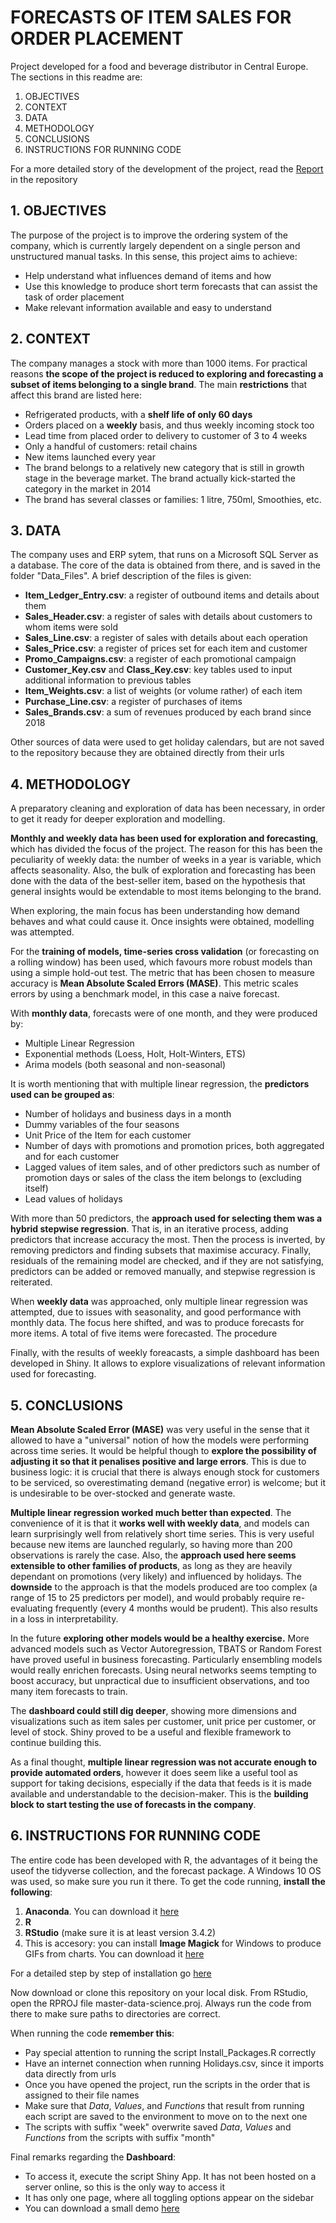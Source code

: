 # FORECASTS OF ITEM SALES FOR ORDER PLACEMENT
Project developed for a food and beverage distributor in Central Europe.
The sections in this readme are:
1. OBJECTIVES
2. CONTEXT
3. DATA
4. METHODOLOGY
5. CONCLUSIONS
6. INSTRUCTIONS FOR RUNNING CODE

For a more detailed story of the development of the project, read the [Report](https://github.com/Guillamon/master-data-science/blob/master/Report.md) in the repository 

## 1. OBJECTIVES
The purpose of the project is to improve the ordering system of the company, which is currently largely dependent on a single person and unstructured manual tasks.
In this sense, this project aims to achieve:
+ Help understand what influences demand of items and how
+ Use this knowledge to produce short term forecasts that can assist the task of order placement
+ Make relevant information available and easy to understand

## 2. CONTEXT
The company manages a stock with more than 1000 items. For practical reasons **the scope of the project is reduced to exploring and forecasting a subset of items belonging to a single brand**. The main **restrictions** that affect this brand are listed here:
+ Refrigerated products, with a **shelf life of only 60 days**
+ Orders placed on a **weekly** basis, and thus weekly incoming stock too
+ Lead time from placed order to delivery to customer of 3 to 4 weeks
+ Only a handful of customers: retail chains
+ New items launched every year
+ The brand belongs to a relatively new category that is still in growth stage in the beverage market. The brand actually kick-started the category in the market in 2014
+ The brand has several classes or families: 1 litre, 750ml, Smoothies, etc.

## 3. DATA
The company uses and ERP sytem, that runs on a Microsoft SQL Server as a database. The core of the data is obtained from there, and is saved in the folder "Data_Files". A brief description of the files is given:

+ **Item_Ledger_Entry.csv**: a register of outbound items and details about them
+ **Sales_Header.csv**: a register of sales with details about customers to whom items were sold
+ **Sales_Line.csv**: a register of sales with details about each operation
+ **Sales_Price.csv**: a register of prices set for each item and customer
+ **Promo_Campaigns.csv**: a register of each promotional campaign
+ **Customer_Key.csv** and **Class_Key.csv**: key tables used to input additional information to previous tables
+ **Item_Weights.csv**: a list of weights (or volume rather) of each item
+ **Purchase_Line.csv**: a register of purchases of items
+ **Sales_Brands.csv**: a sum of revenues produced by each brand since 2018

Other sources of data were used to get holiday calendars, but are not saved to the repository because they are obtained directly from their urls

## 4. METHODOLOGY
A preparatory cleaning and exploration of data has been necessary, in order to get it ready for deeper exploration and modelling.

**Monthly and weekly data has been used for exploration and forecasting**, which has divided the focus of the project. The reason for this has been the peculiarity of weekly data: the number of weeks in a year is variable, which affects seasonality. Also, the bulk of exploration and forecasting has been done with the data of the best-seller item, based on the hypothesis that general insights would be extendable to most items belonging to the brand.

When exploring, the main focus has been understanding how demand behaves and what could cause it. Once insights were obtained, modelling was attempted.

For the **training of models, time-series cross validation** (or forecasting on a rolling window) has been used, which favours more robust models than using a simple hold-out test. The metric that has been chosen to measure accuracy is **Mean Absolute Scaled Errors (MASE)**. This metric scales errors by using a benchmark model, in this case a naive forecast.

With **monthly data**, forecasts were of one month, and they were produced by:
+ Multiple Linear Regression
+ Exponential methods (Loess, Holt, Holt-Winters, ETS)
+ Arima models (both seasonal and non-seasonal)

It is worth mentioning that with multiple linear regression, the **predictors used can be grouped as**:
+ Number of holidays and business days in a month
+ Dummy variables of the four seasons
+ Unit Price of the Item for each customer
+ Number of days with promotions and promotion prices, both aggregated and for each customer
+ Lagged values of item sales, and of other predictors such as number of promotion days or sales of the class the item belongs to (excluding itself)
+ Lead values of holidays

With more than 50 predictors, the **approach used for selecting them was a hybrid stepwise regression**. That is, in an iterative process, adding predictors that increase accuracy the most. Then the process is inverted, by removing predictors and finding subsets that maximise accuracy. Finally, residuals of the remaining model are checked, and if they are not satisfying, predictors can be added or removed manually, and stepwise regression is reiterated.

When **weekly data** was approached, only multiple linear regression was attempted, due to issues with seasonality, and good performance with monthly data. The focus here shifted, and was to produce forecasts for more items. A total of five items were forecasted. The procedure

Finally, with the results of weekly foreacasts, a simple dashboard has been developed in Shiny. It allows to explore visualizations of relevant information used for forecasting.

## 5. CONCLUSIONS
**Mean Absolute Scaled Error (MASE)** was very useful in the sense that it allowed to have a "universal" notion of how the models were performing across time series. It would be helpful though to **explore the possibility of adjusting it so that it penalises positive and large errors**. This is due to business logic: it is crucial that there is always enough stock for customers to be serviced, so overestimating demand (negative error) is welcome; but it is undesirable to be over-stocked and generate waste.

**Multiple linear regression worked much better than expected**. The convenience of it is that it **works well with weekly data**, and models can learn surprisingly well from relatively short time series. This is very useful because new items are launched regularly, so having more than 200 observations is rarely the case. Also, the **approach used here seems extensible to other families of products**, as long as they are heavily dependant on promotions (very likely) and influenced by holidays. The **downside** to the approach is that the models produced are too complex (a range of 15 to 25 predictors per model), and would probably require re-evaluating frequently (every 4 months would be prudent). This also results in a loss in interpretability. 

In the future **exploring other models would be a healthy exercise.** More advanced models such as Vector Autoregression, TBATS or Random Forest have proved useful in business forecasting. Particularly ensembling models would really enrichen forecasts. Using neural networks seems tempting to boost accuracy, but unpractical due to insufficient observations, and too many item forecasts to train.

The **dashboard could still dig deeper**, showing more dimensions and visualizations such as item sales per customer, unit price per customer, or level of stock. Shiny proved to be a useful and flexible framework to continue building this.

As a final thought, **multiple linear regression was not accurate enough to provide automated orders**, however it does seem like a useful tool as support for taking decisions, especially if the data that feeds is it is made available and understandable to the decision-maker. This is the **building block to start testing the use of forecasts in the company**.

## 6. INSTRUCTIONS FOR RUNNING CODE
The entire code has been developed with R, the advantages of it being the useof the tidyverse collection, and the forecast package.
A Windows 10 OS was used, so make sure you run it there.
To get the code running, **install the following**:
1. **Anaconda**. You can download it [here](https://www.anaconda.com/distribution/)
2. **R**
3. **RStudio** (make sure it is at least version 3.4.2)
4. This is accesory: you can install **Image Magick** for Windows to produce GIFs from charts. You can download it [here](https://imagemagick.org/script/download.php)

For a detailed step by step of installation go [here](https://www.guru99.com/download-install-r-rstudio.html#8)

Now download or clone this repository on your local disk. 
From RStudio, open the RPROJ file master-data-science.proj. Always run the code from there to make sure paths to directories are correct.

When running the code **remember this**:
+ Pay special attention to running the script Install_Packages.R correctly
+ Have an internet connection when running Holidays.csv, since it imports data directly from urls
+ Once you have opened the project, run the scripts in the order that is assigned to their file names
+ Make sure that *Data*, *Values*, and *Functions* that result from running each script are saved to the environment to move on to the next one
+ The scripts with suffix "week" overwrite saved *Data*, *Values* and *Functions* from the scripts with suffix "month"

Final remarks regarding the **Dashboard**:
+ To access it, execute the script Shiny App. It has not been hosted on a server online, so this is the only way to access it
+ It has only one page, where all toggling options appear on the sidebar
+ You can download a small demo [here](https://raw.githubusercontent.com/Guillamon/master-data-science/master/Charts/Shiny_Demo.gif)
